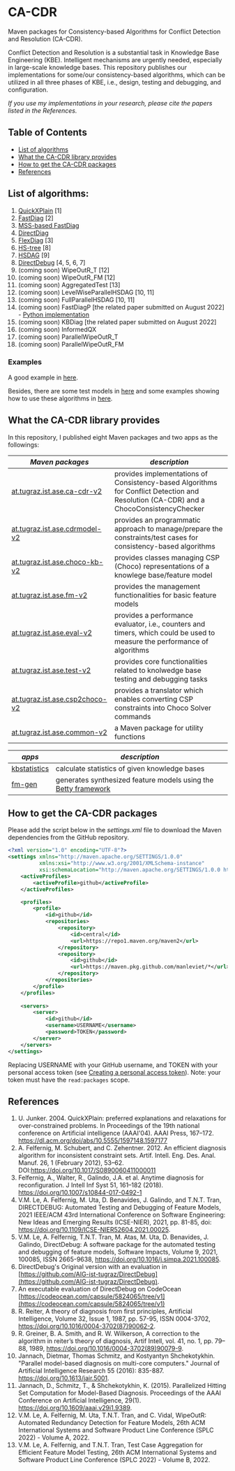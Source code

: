 # CA-CDR

Maven packages for Consistency-based Algorithms for Conflict Detection and Resolution (CA-CDR).

Conflict Detection and Resolution is a substantial task in Knowledge Base Engineering (KBE). Intelligent mechanisms are urgently needed, especially in large-scale knowledge bases. This repository publishes our implementations for some/our consistency-based algorithms, which can be utilized in all three phases of KBE, i.e., design, testing and debugging, and configuration.

*If you use my implementations in your research, please cite the papers listed in the References.*

## Table of Contents

- [List of algorithms](#list-of-algorithms)
- [What the CA-CDR library provides](#what-the-ca-cdr-library-provides)
- [How to get the CA-CDR packages](#how-to-get-the-ca-cdr-packages)
- [References](#references)

## List of algorithms:
1. [QuickXPlain](https://github.com/manleviet/CA-CDR-V2/blob/main/ca-cdr-package/src/main/java/at/tugraz/ist/ase/cacdr/algorithms/QuickXPlain.java) [1]
2. [FastDiag](https://github.com/manleviet/CA-CDR-V2/blob/main/ca-cdr-package/src/main/java/at/tugraz/ist/ase/cacdr/algorithms/FastDiagV2.java) [2]
3. [MSS-based FastDiag](https://github.com/manleviet/CA-CDR-V2/blob/main/ca-cdr-package/src/main/java/at/tugraz/ist/ase/cacdr/algorithms/FastDiagV3.java)
4. [DirectDiag](https://github.com/manleviet/CA-CDR-V2/blob/third_release/ca-cdr-package/src/main/java/at/tugraz/ist/ase/cacdr/algorithms/DirectDiag.java)
5. [FlexDiag](https://github.com/manleviet/CA-CDR-V2/blob/main/ca-cdr-package/src/main/java/at/tugraz/ist/ase/cacdr/algorithms/FlexDiag.java) [3]
6. [HS-tree](https://github.com/manleviet/CA-CDR-V2/blob/main/ca-cdr-package/src/main/java/at/tugraz/ist/ase/cacdr/algorithms/hs/HSTree.java) [8]
7. [HSDAG](https://github.com/manleviet/CA-CDR-V2/blob/main/ca-cdr-package/src/main/java/at/tugraz/ist/ase/cacdr/algorithms/hs/HSDAG.java) [9]
8. [DirectDebug](https://github.com/manleviet/CA-CDR-V2/blob/main/ca-cdr-package/src/main/java/at/tugraz/ist/ase/cacdr/algorithms/DirectDebug.java) [4, 5, 6, 7]
9. (coming soon) WipeOutR_T [12]
10. (coming soon) WipeOutR_FM [12]
11. (coming soon) AggregatedTest [13]
12. (coming soon) LevelWiseParallelHSDAG [10, 11]
13. (coming soon) FullParallelHSDAG [10, 11]
14. (coming soon) FastDiagP [the related paper submitted on August 2022] - [Python implementation](https://github.com/manleviet/PyFastDiagP-ver2)
15. (coming soon) KBDiag [the related paper submitted on August 2022]
16. (coming soon) InformedQX
17. (coming soon) ParallelWipeOutR_T
18. (coming soon) ParallelWipeOutR_FM

### Examples

A good example in [here](https://github.com/manleviet/FlexDiagTest).

Besides, there are some test models in [here](https://github.com/manleviet/CDRModel/tree/main/src/main/java/at/tugraz/ist/ase/cdrmodel/test/model) and some examples showing how to use these algorithms in [here](https://github.com/manleviet/CA-CDR/tree/main/src/test/java/at/tugraz/ist/ase/cacdr/algorithms).

## What the CA-CDR library provides

In this repository, I published eight Maven packages and two apps as the followings:

| *Maven packages*                                       | *description*                            |
|----------------------------------------------|------------------------------------------|
| [at.tugraz.ist.ase.ca-cdr-v2](https://github.com/manleviet/CA-CDR-V2/packages/1417091)     | provides implementations of Consistency-based Algorithms for Conflict Detection and Resolution (CA-CDR) and a ChocoConsistencyChecker |
| [at.tugraz.ist.ase.cdrmodel-v2](https://github.com/manleviet/CA-CDR-V2/packages/1408661) | provides an programmatic approach to manage/prepare the constraints/test cases for consistency-based algorithms |
| [at.tugraz.ist.ase.choco-kb-v2](https://github.com/manleviet/CA-CDR-V2/packages/1408660)    | provides classes managing CSP (Choco) representations of a knowlege base/feature model |
| [at.tugraz.ist.ase.fm-v2](https://github.com/manleviet/CA-CDR-V2/packages/1408657)         | provides the management functionalities for basic feature models |
| [at.tugraz.ist.ase.eval-v2](https://github.com/manleviet/CA-CDR-V2/packages/1408656)      | provides a performance evaluator, i.e., counters and timers, which could be used to measure the performance of algorithms |
| [at.tugraz.ist.ase.test-v2](https://github.com/manleviet/CA-CDR-V2/packages/1408658)         | provides core functionalities related to knolwedge base testing and debugging tasks |
| [at.tugraz.ist.ase.csp2choco-v2](https://github.com/manleviet/CA-CDR-V2/packages/1408654) | provides a translator which enables converting CSP constraints into Choco Solver commands |
| [at.tugraz.ist.ase.common-v2](https://github.com/manleviet/CA-CDR-V2/packages/1408257) | a Maven package for utility functions |

| *apps*                                       | *description*                            |
|----------------------------------------------|------------------------------------------|
| [kbstatistics](https://github.com/manleviet/CA-CDR-V2/releases/tag/kbstatistics-v1.3.1) | calculate statistics of given knowledge bases |
| [fm-gen](https://github.com/manleviet/CA-CDR-V2/releases/tag/fm-gen-v1.3) | generates synthesized feature models using the [Betty framework](https://www.isa.us.es/betty/welcome) |

## How to get the CA-CDR packages

Please add the script below in the *settings.xml* file to download the Maven dependencies from the GitHub repository.

```xml
<?xml version="1.0" encoding="UTF-8"?>
<settings xmlns="http://maven.apache.org/SETTINGS/1.0.0"
          xmlns:xsi="http://www.w3.org/2001/XMLSchema-instance"
          xsi:schemaLocation="http://maven.apache.org/SETTINGS/1.0.0 http://maven.apache.org/xsd/settings-1.0.0.xsd">
    <activeProfiles>
        <activeProfile>github</activeProfile>
    </activeProfiles>

    <profiles>
        <profile>
            <id>github</id>
            <repositories>
                <repository>
                    <id>central</id>
                    <url>https://repo1.maven.org/maven2</url>
                </repository>
                <repository>
                    <id>github</id>
                    <url>https://maven.pkg.github.com/manleviet/*</url>
                </repository>
            </repositories>
        </profile>
    </profiles>
    
    <servers>
        <server>
            <id>github</id>
            <username>USERNAME</username>
            <password>TOKEN</password>
        </server>
    </servers>
</settings>
```
Replacing USERNAME with your GitHub username, and TOKEN with your personal access token 
(see [Creating a personal access token](https://docs.github.com/en/authentication/keeping-your-account-and-data-secure/creating-a-personal-access-token)). Note: your token must have the ```read:packages``` scope.

## References
1. U. Junker. 2004. QuickXPlain: preferred explanations and relaxations for over-constrained problems. In Proceedings of the 19th national conference on Artificial intelligence (AAAI'04). AAAI Press, 167–172. https://dl.acm.org/doi/abs/10.5555/1597148.1597177
2. A. Felfernig, M. Schubert, and C. Zehentner. 2012. An efficient diagnosis algorithm for inconsistent constraint sets. Artif. Intell. Eng. Des. Anal. Manuf. 26, 1 (February 2012), 53–62. DOI:https://doi.org/10.1017/S0890060411000011
3. Felfernig, A., Walter, R., Galindo, J.A. et al. Anytime diagnosis for reconfiguration. J Intell Inf Syst 51, 161–182 (2018). https://doi.org/10.1007/s10844-017-0492-1
4. V.M. Le, A. Felfernig, M. Uta, D. Benavides, J. Galindo, and T.N.T. Tran, DIRECTDEBUG: Automated Testing and Debugging of Feature Models, 2021 IEEE/ACM 43rd International Conference on Software Engineering: New Ideas and Emerging Results (ICSE-NIER), 2021, pp. 81-85, doi: https://doi.org/10.1109/ICSE-NIER52604.2021.00025.
5. V.M. Le, A. Felfernig, T.N.T. Tran, M. Atas, M. Uta, D. Benavides, J. Galindo, DirectDebug: A software package for the automated testing and debugging of feature models, Software Impacts, Volume 9, 2021, 100085, ISSN 2665-9638, https://doi.org/10.1016/j.simpa.2021.100085.
6. DirectDebug's Original version with an evaluation in [https://github.com/AIG-ist-tugraz/DirectDebug](https://github.com/AIG-ist-tugraz/DirectDebug).
7. An executable evaluation of DirectDebug on CodeOcean [https://codeocean.com/capsule/5824065/tree/v1](https://codeocean.com/capsule/5824065/tree/v1)
8. R. Reiter, A theory of diagnosis from first principles, Artificial Intelligence, Volume 32, Issue 1, 1987, pp. 57-95, ISSN 0004-3702, https://doi.org/10.1016/0004-3702(87)90062-2.
9. R. Greiner, B. A. Smith, and R. W. Wilkerson, A correction to the algorithm in reiter’s theory of diagnosis, Artif Intell, vol. 41, no. 1, pp. 79–88, 1989, https://doi.org/10.1016/0004-3702(89)90079-9.
10. Jannach, Dietmar, Thomas Schmitz, and Kostyantyn Shchekotykhin. "Parallel model-based diagnosis on multi-core computers." Journal of Artificial Intelligence Research 55 (2016): 835-887. https://doi.org/10.1613/jair.5001.
11. Jannach, D., Schmitz, T., & Shchekotykhin, K. (2015). Parallelized Hitting Set Computation for Model-Based Diagnosis. Proceedings of the AAAI Conference on Artificial Intelligence, 29(1). https://doi.org/10.1609/aaai.v29i1.9389.
12. V.M. Le, A. Felfernig, M. Uta, T.N.T. Tran, and C. Vidal, WipeOutR: Automated Redundancy Detection for Feature Models, 26th ACM International Systems and Software Product Line Conference (SPLC 2022) - Volume A, 2022.
13. V.M. Le, A. Felfernig, and T.N.T. Tran, Test Case Aggregation for Efficient Feature Model Testing, 26th ACM International Systems and Software Product Line Conference (SPLC 2022) - Volume B, 2022.
